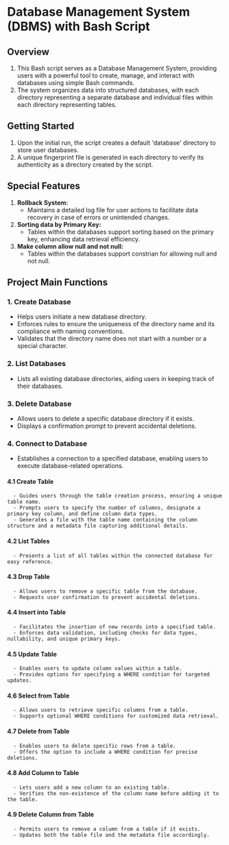 # Database Management System (DBMS) with Bash Script

## Overview
1. This Bash script serves as a Database Management System, providing users with a powerful tool to create, manage, and interact with databases using simple Bash commands.
2. The system organizes data into structured databases, with each directory representing a separate database and individual files within each directory representing tables.

## Getting Started
1. Upon the initial run, the script creates a default 'database' directory to store user databases.
2. A unique fingerprint file is generated in each directory to verify its authenticity as a directory created by the script.

## Special Features
1. **Rollback System:**
   - Maintains a detailed log file for user actions to facilitate data recovery in case of errors or unintended changes.
2. **Sorting data by Primary Key:**
   - Tables within the databases support sorting based on the primary key, enhancing data retrieval efficiency.
2. **Make column allow null and not null:**
   - Tables within the databases support constrian for allowing null and not null.
## Project Main Functions

### 1. Create Database
   - Helps users initiate a new database directory.
   - Enforces rules to ensure the uniqueness of the directory name and its compliance with naming conventions.
   - Validates that the directory name does not start with a number or a special character.

### 2. List Databases
   - Lists all existing database directories, aiding users in keeping track of their databases.

### 3. Delete Database
   - Allows users to delete a specific database directory if it exists.
   - Displays a confirmation prompt to prevent accidental deletions.

### 4. Connect to Database
   - Establishes a connection to a specified database, enabling users to execute database-related operations.

   #### 4.1 Create Table
      - Guides users through the table creation process, ensuring a unique table name.
      - Prompts users to specify the number of columns, designate a primary key column, and define column data types.
      - Generates a file with the table name containing the column structure and a metadata file capturing additional details.

   #### 4.2 List Tables
      - Presents a list of all tables within the connected database for easy reference.

   #### 4.3 Drop Table
      - Allows users to remove a specific table from the database.
      - Requests user confirmation to prevent accidental deletions.

   #### 4.4 Insert into Table
      - Facilitates the insertion of new records into a specified table.
      - Enforces data validation, including checks for data types, nullability, and unique primary keys.

   #### 4.5 Update Table
      - Enables users to update column values within a table.
      - Provides options for specifying a WHERE condition for targeted updates.

   #### 4.6 Select from Table
      - Allows users to retrieve specific columns from a table.
      - Supports optional WHERE conditions for customized data retrieval.

   #### 4.7 Delete from Table
      - Enables users to delete specific rows from a table.
      - Offers the option to include a WHERE condition for precise deletions.

   #### 4.8 Add Column to Table
      - Lets users add a new column to an existing table.
      - Verifies the non-existence of the column name before adding it to the table.

   #### 4.9 Delete Column from Table
      - Permits users to remove a column from a table if it exists.
      - Updates both the table file and the metadata file accordingly.

